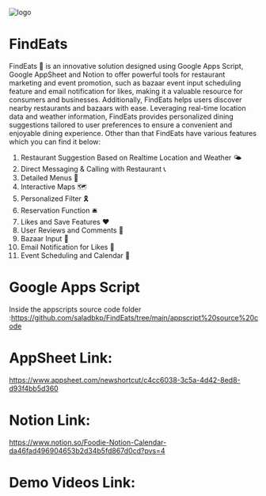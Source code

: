 ![logo](https://github.com/user-attachments/assets/8a34be6c-4bdb-489b-9189-2a94187a4ab4)
# FindEats
FindEats :fork_and_knife: is an innovative solution designed using Google Apps Script, Google AppSheet and Notion to offer powerful tools for restaurant marketing and event promotion, such as bazaar event input scheduling feature and email notification for likes, making it a valuable resource for consumers and businesses. Additionally, FindEats helps users discover nearby restaurants and bazaars with ease. Leveraging real-time location data and weather information, FindEats provides personalized dining suggestions tailored to user preferences to ensure a convenient and enjoyable dining experience. Other than that FindEats have various features which you can find it below:
1. Restaurant Suggestion Based on Realtime Location and Weather :sun_behind_small_cloud:
2. Direct Messaging & Calling with Restaurant :telephone_receiver:
3. Detailed Menus :ledger:
4. Interactive Maps :world_map:
5. Personalized Filter 	:reminder_ribbon:
6. Reservation Function :bellhop_bell:
7. Likes and Save Features :heart:
8. User Reviews and Comments :speak_no_evil:
9. Bazaar Input :loudspeaker:
10. Email Notification for Likes :email:
11. Event Scheduling and Calendar :calendar:
    

# Google Apps Script 
Inside the appscripts source code folder :https://github.com/saladbkp/FindEats/tree/main/appscript%20source%20code
# AppSheet Link: 
https://www.appsheet.com/newshortcut/c4cc6038-3c5a-4d42-8ed8-d93f4bb5d360
# Notion Link: 
https://www.notion.so/Foodie-Notion-Calendar-da46fad496904653b2d34b5fd867d0cd?pvs=4 
# Demo Videos Link:



